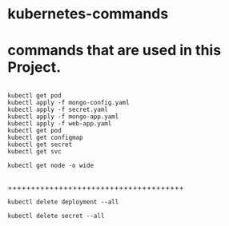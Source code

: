 # kubernetes-commands

# commands that are used in this Project.

```

kubectl get pod
kubectl apply -f mongo-config.yaml
kubectl apply -f secret.yaml
kubectl apply -f mongo-app.yaml
kubectl apply -f web-app.yaml
kubectl get pod
kubectl get configmap
kubectl get secret
kubectl get svc

kubectl get node -o wide
```

```

```
++++++++++++++++++++++++++++++++++++++
```
kubectl delete deployment --all
```
```
kubectl delete secret --all
